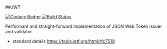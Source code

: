 ##JWT

[![Codacy Badge](https://api.codacy.com/project/badge/Grade/ab637e159c6a445189056fe484d0e3e1)](https://www.codacy.com/app/jan-cajthaml/jwt?utm_source=github.com&amp;utm_medium=referral&amp;utm_content=jancajthaml-scala/jwt&amp;utm_campaign=Badge_Grade) [![Build Status](https://travis-ci.org/jancajthaml-scala/jwt.svg?branch=master)](https://travis-ci.org/jancajthaml-scala/jwt)

Performant and straight-forward implementation of JSON Web Token issuer and validator

* standard details https://tools.ietf.org/html/rfc7519

